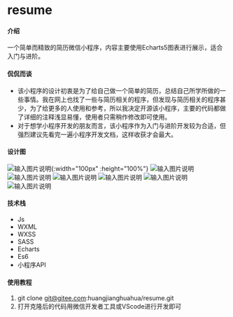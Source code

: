 # resume

#### 介绍
一个简单而精致的简历微信小程序，内容主要使用Echarts5图表进行展示，适合入门与进阶。
#### 侃侃而谈
- 该小程序的设计初衷是为了给自己做一个简单的简历，总结自己所学所做的一些事情。我在网上也找了一些与简历相关的程序，但发现与简历相关的程序甚少，为了给更多的人使用和参考，所以我决定开源该小程序，主要的代码都做了详细的注释浅显易懂，使用者只需稍作修改即可使用。
- 对于想学小程序开发的朋友而言，该小程序作为入门与进阶开发较为合适，但强烈建议先看完一遍小程序开发文档，这样收获才会最大。
#### 设计图
![输入图片说明](https://foruda.gitee.com/images/1672458736089340374/510fb432_12060363.jpeg "微信图片_20221231114651.jpg"){:width="100px" :height="100%"}
![输入图片说明](https://foruda.gitee.com/images/1672458632520593283/79109db3_12060363.jpeg "微信图片_20221231114757.jpg")
![输入图片说明](https://foruda.gitee.com/images/1672458652522283182/0cc5a15b_12060363.jpeg "微信图片_20221231115000.jpg")
![输入图片说明](https://foruda.gitee.com/images/1672458666914013602/b6ec7c11_12060363.jpeg "微信图片_20221231114747.jpg")
![输入图片说明](https://foruda.gitee.com/images/1672458688301234551/2d333711_12060363.jpeg "微信图片_20221231114743.jpg")
![输入图片说明](https://foruda.gitee.com/images/1672458704891806747/70012ac0_12060363.jpeg "微信图片_20221231114738.jpg")
![输入图片说明](https://foruda.gitee.com/images/1672458716465460000/b51bcbf8_12060363.jpeg "微信图片_20221231114731.jpg")

#### 技术栈
- Js
- WXML
- WXSS
- SASS
- Echarts
- Es6
- 小程序API
#### 使用教程
1. git clone git@gitee.com:huangjianghuahua/resume.git
2. 打开克隆后的代码用微信开发者工具或VScode进行开发即可

